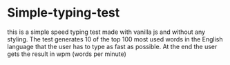 # Simple-typing-test
 this is a simple speed typing test made with vanilla js and without any styling. The test generates 10 of the top 100 most used words in the English language that the user has to type as fast as possible. At the end the user gets the result in wpm (words per minute)
